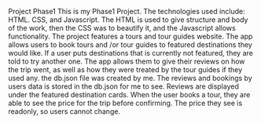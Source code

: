 

Project Phase1
This is my Phase1 Project.
The technologies used include: HTML. CSS, and Javascript.
The HTML is used to give structure and body of the work, then the CSS was to beautify it, and the Javascript allows functionality.
The project features a tours and tour guides website.
The app allows users to book tours and /or tour guides to featured destinations they would like.
If a user puts destinations that is currently not featured, they are told to try another one. 
The app allows them to give their reviews on how the trip went, as well as how they were treated by the tour guides if they used any. 
the db.json file was created by me.
The reviews and bookings by users data is stored in the db.json for me to see. Reviews are displayed under the featured destination cards. 
When the user books a tour, they are able to see the price for the trip before confirming.
The price they see is readonly, so users cannot change.

